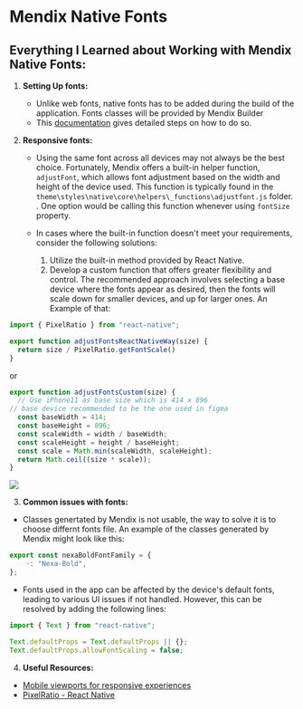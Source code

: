 # Mendix Native Fonts
## Everything I Learned about Working with Mendix Native Fonts:

1. **Setting Up fonts:**
   - Unlike web fonts, native fonts has to be added during the build of the application. Fonts classes will be provided by Mendix Builder
   - This [documentation](https://docs.mendix.com/howto8/mobile/native-custom-fonts/) gives detailed steps on how to do so.

2. **Responsive fonts:**
   - Using the same font across all devices may not always be the best choice. Fortunately, Mendix offers a built-in helper function, `adjustFont`, which allows font adjustment based on the width and height of the device used. This function is typically found in the `theme\styles\native\core\helpers\_functions\adjustfont.js` folder.
. One option would be calling this function whenever using `fontSize` property.

   - In cases where the built-in function doesn't meet your requirements, consider the following solutions:
        1. Utilize the built-in method provided by React Native.
        2. Develop a custom function that offers greater flexibility and control. The recommended approach involves selecting a base device where the fonts appear as desired, then the fonts will scale down for smaller devices, and up for larger ones. An Example of that:
```js
import { PixelRatio } from "react-native";

export function adjustFontsReactNativeWay(size) {
  return size / PixelRatio.getFontScale()
}
```
or
```js
export function adjustFontsCustom(size) {
  // Use iPhone11 as base size which is 414 x 896
// base device recommended to be the one used in figma
  const baseWidth = 414;
  const baseHeight = 896;
  const scaleWidth = width / baseWidth;
  const scaleHeight = height / baseHeight;
  const scale = Math.min(scaleWidth, scaleHeight);
  return Math.ceil((size * scale));
}
```
![](https://raw.githubusercontent.com/heyman333/react-native-responsive-fontsize/HEAD/images/main.png)


3. **Common issues with fonts:**
- Classes genertated by Mendix is not usable, the way to solve it is to choose differnt fonts file. An example of the classes generated by Mendix might look like this:
```js
export const nexaBoldFontFamily = {
    ☞: "Nexa-Bold",
};
```
- Fonts used in the app can be affected by the device's default fonts, leading to various UI issues if not handled. However, this can be resolved by adding the following lines:

```js
import { Text } from "react-native";

Text.defaultProps = Text.defaultProps || {};
Text.defaultProps.allowFontScaling = false;
```

4. **Useful Resources:**
- [Mobile viewports for responsive experiences](https://experienceleague.adobe.com/docs/target/using/experiences/vec/mobile-viewports.html)
- [PixelRatio - React Native](https://reactnative.dev/docs/pixelratio)

